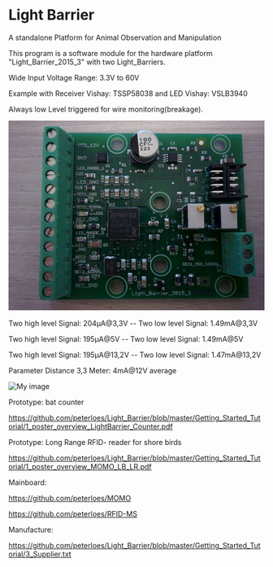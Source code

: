 ﻿# Light Barrier

A standalone Platform for Animal Observation and Manipulation 

This program is a software module for the hardware platform
"Light_Barrier_2015_3" with two Light_Barriers.

Wide Input Voltage Range: 3.3V to 60V

Example with Receiver Vishay: TSSP58038 and LED Vishay: VSLB3940

Always low Level triggered for wire monitoring(breakage).

![My image](https://github.com/peterloes/Light_Barrier/blob/master/Getting_Started_Tutorial/2_Electronic_board.jpg)

Two high level Signal: 204µA@3,3V  -- Two low  level Signal: 1.49mA@3,3V

Two high level Signal: 195µA@5V    -- Two low  level Signal: 1.49mA@5V

Two high level Signal: 195µA@13,2V -- Two low  level Signal: 1.47mA@13,2V

Parameter Distance 3,3 Meter: 4mA@12V average

![My image](https://github.com/peterloes/Light_Barrier/blob/master/Getting_Started_Tutorial/2_Mechanik_Sensor_1.JPG)

Prototype: bat counter

https://github.com/peterloes/Light_Barrier/blob/master/Getting_Started_Tutorial/1_poster_overview_LightBarrier_Counter.pdf

Prototype: Long Range RFID- reader for shore birds

https://github.com/peterloes/Light_Barrier/blob/master/Getting_Started_Tutorial/1_poster_overview_MOMO_LB_LR.pdf

Mainboard:

https://github.com/peterloes/MOMO

https://github.com/peterloes/RFID-MS

Manufacture:

https://github.com/peterloes/Light_Barrier/blob/master/Getting_Started_Tutorial/3_Supplier.txt
